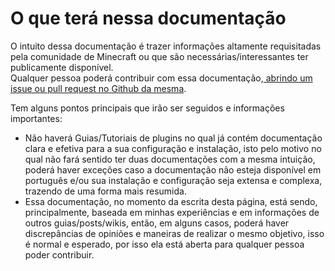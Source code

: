 # O que terá nessa documentação

O intuito dessa documentação é trazer informações altamente requisitadas pela comunidade de Minecraft ou que são necessárias/interessantes ter publicamente disponível.\
Qualquer pessoa poderá contribuir com essa documentação,[ abrindo um issue ou pull request no Github da mesma](https://github.com/MinersRefuge/docs).

Tem alguns pontos principais que irão ser seguidos e informações importantes:

* Não haverá Guias/Tutoriais de plugins no qual já contém documentação clara e efetiva para a sua configuração e instalação, isto pelo motivo no qual não fará sentido ter duas documentações com a mesma intuição, poderá haver exceções caso a documentação não esteja disponível em português e/ou sua instalação e configuração seja extensa e complexa, trazendo de uma forma mais resumida.
* Essa documentação, no momento da escrita desta página, está sendo, principalmente, baseada em minhas experiências e em informações de outros guias/posts/wikis, então, em alguns casos, poderá haver discrepâncias de opiniões e maneiras de realizar o mesmo objetivo, isso é normal e esperado, por isso ela está aberta para qualquer pessoa poder contribuir.
